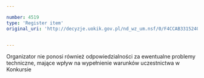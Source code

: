 ```yaml
---

number: 4519
type: 'Register item'
original_uri: 'http://decyzje.uokik.gov.pl/nd_wz_um.nsf/0/F4CCAB3315240AEEC1257B56002790B2?OpenDocument'


---
```


Organizator nie ponosi również odpowiedzialności za ewentualne problemy techniczne, mające wpływ na wypełnienie warunków uczestnictwa w Konkursie
